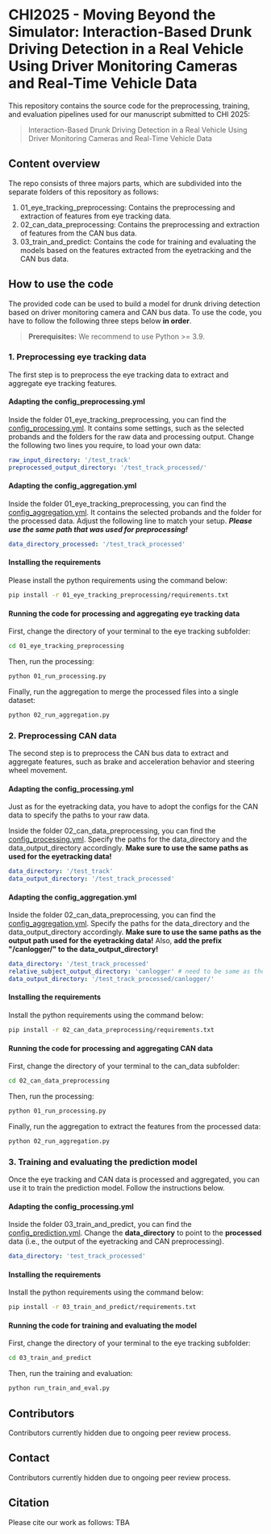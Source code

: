 # CHI2025 - Moving Beyond the Simulator: Interaction-Based Drunk Driving Detection in a Real Vehicle Using Driver Monitoring Cameras and Real-Time Vehicle Data
This repository contains the source code for the preprocessing, training, and evaluation pipelines used for our manuscript submitted to CHI 2025:


>Interaction-Based Drunk Driving Detection in a Real Vehicle Using Driver Monitoring Cameras and Real-Time Vehicle Data

## Content overview
The repo consists of three majors parts, which are subdivided into the separate folders of this repository as follows:

1. 01_eye_tracking_preprocessing: Contains the preprocessing and extraction of features from eye tracking data.
2. 02_can_data_preprocessing: Contains the preprocessing and extraction of features from the CAN bus data.
3. 03_train_and_predict: Contains the code for training and evaluating the models based on the features extracted from the eyetracking and the CAN bus data.

## How to use the code
The provided code can be used to build a model for drunk driving detection based on driver monitoring camera and CAN bus data. To use the code, you have to follow the following three steps below **in order**.

>**Prerequisites:** We recommend to use Python >= 3.9.

### 1. Preprocessing eye tracking data
The first step is to preprocess the eye tracking data to extract and aggregate eye tracking features. 
#### Adapting the config_preprocessing.yml
Inside the folder 01_eye_tracking_preprocessing, you can find the [config_processing.yml](01_eye_tracking_preprocessing/config_processing.yml). It contains some settings, such as the selected probands and the folders for the raw data and processing output. Change the following two lines you require, to load your own data:
```yaml
raw_input_directory: '/test_track'
preprocessed_output_directory: '/test_track_processed/'
```

#### Adapting the config_aggregation.yml
Inside the folder 01_eye_tracking_preprocessing, you can find the [config_aggregation.yml](01_eye_tracking_preprocessing/config_aggregation.yml). It contains the selected probands and the folder for the processed data. Adjust the following line to match your setup. ***Please use the same path that was used for preprocessing!***

```yaml
data_directory_processed: '/test_track_processed'
```



#### Installing the requirements
Please install the python requirements using the command below:

```sh
pip install -r 01_eye_tracking_preprocessing/requirements.txt
```

#### Running the code for processing and aggregating eye tracking data
First, change the directory of your terminal to the eye tracking subfolder:
```sh
cd 01_eye_tracking_preprocessing
```

Then, run the processing:
```sh
python 01_run_processing.py
```
Finally, run the aggregation to merge the processed files into a single dataset:
```sh
python 02_run_aggregation.py
```

### 2. Preprocessing CAN data
The second step is to preprocess the CAN bus data to extract and aggregate features, such as brake and acceleration behavior and steering wheel movement.

#### Adapting the config_processing.yml
Just as for the eyetracking data, you have to adopt the configs for the CAN data to specify the paths to your raw data. 

Inside the folder 02_can_data_preprocessing, you can find the [config_processing.yml](02_can_data_preprocessing/config_processing.yml). Specify the paths for the data_directory and the data_output_directory accordingly. **Make sure to use the same paths as used for the eyetracking data!**
```yaml
data_directory: '/test_track'
data_output_directory: '/test_track_processed'
```

#### Adapting the config_aggregation.yml
Inside the folder 02_can_data_preprocessing, you can find the [config_aggregation.yml](02_can_data_preprocessing/config_aggregation.yml). Specify the paths for the data_directory and the data_output_directory accordingly. **Make sure to use the same paths as the output path used for the eyetracking data!** Also, **add the prefix "/canlogger/" to the data_output_directory!**
```yaml
data_directory: '/test_track_processed'
relative_subject_output_directory: 'canlogger' # need to be same as the one in config_processing.yml
data_output_directory: '/test_track_processed/canlogger/'
```

#### Installing the requirements
Install the python requirements using the command below:
```sh
pip install -r 02_can_data_preprocessing/requirements.txt
```


#### Running the code for processing and aggregating CAN data
First, change the directory of your terminal to the can_data subfolder:
```sh
cd 02_can_data_preprocessing
```

Then, run the processing:
```sh
python 01_run_processing.py
```
Finally, run the aggregation to extract the features from the processed data:
```sh
python 02_run_aggregation.py
```

### 3. Training and evaluating the prediction model
Once the eye tracking and CAN data is processed and aggregated, you can use it to train the prediction model. Follow the instructions below.

#### Adapting the config_processing.yml
Inside the folder 03_train_and_predict, you can find the [config_prediction.yml](03_train_and_predict/config_prediction.yml). 
Change the **data_directory** to point to the **processed** data (i.e., the output of the eyetracking and CAN preprocessing).
```yaml
data_directory: 'test_track_processed'
```

#### Installing the requirements
Install the python requirements using the command below:
```sh
pip install -r 03_train_and_predict/requirements.txt
```

#### Running the code for training and evaluating the model
First, change the directory of your terminal to the eye tracking subfolder:
```sh
cd 03_train_and_predict
```

Then, run the training and evaluation:
```sh
python run_train_and_eval.py
```


## Contributors
Contributors currently hidden due to ongoing peer review process.

## Contact
Contributors currently hidden due to ongoing peer review process.

## Citation
Please cite our work as follows: TBA

